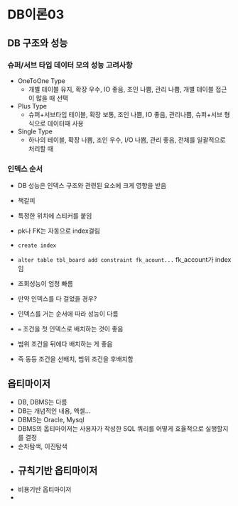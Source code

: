 # DB이론03

## DB 구조와 성능
### 슈퍼/서브 타입 데이터 모의 성능 고려사항
- OneToOne Type
  - 개별 테이블 유지, 확장 우수, IO 좋음, 조인 나쁨, 관리 나쁨, 개별 테이블 접근이 많을 때 선택
- Plus Type
  - 슈퍼+서브타입 테이블, 확장 보통, 조인 나쁨, IO 좋음, 관리나쁨, 슈퍼+서브 형식으로 데이터때 사용
- Single Type
  - 하나의 테이블, 확장 나쁨, 조인 우수, I/O 나쁨, 관리 좋음, 전체를 일괄적으로 처리할 때

### 인덱스 순서
- DB 성능은 인덱스 구조와 관련된 요소에 크게 영향을 받음
- 책갈피
- 특정한 위치에 스티커를 붙임
- pk나 FK는 자동으로 index걸림
- `create index`
- `alter table tbl_board add constraint fk_acount...` fk_account가 index임
- 조회성능이 엄청 빠름

- 만약 인덱스를 다 걸었을 경우?
- 인덱스를 거는 순서에 따라 성능이 다름
- `=` 조건을 첫 인덱스로 배치하는 것이 좋음
- 범위 조건을 뒤에다 배치하는 게 좋음

- 즉 동등 조건을 선배치, 범위 조건을 후배치함


## 옵티마이저
- DB, DBMS는 다름
- DB는 개념적인 내용, 엑셀...
- DBMS는 Oracle, Mysql
- DBMS의 옵티마이저는 사용자가 작성한 SQL 쿼리를 어떻게 효율적으로 실행할지를 결정
- 순차탐색, 이진탐색
- 규칙기반 옵티마이저
  - 
- 비용기반 옵티마이저
- 